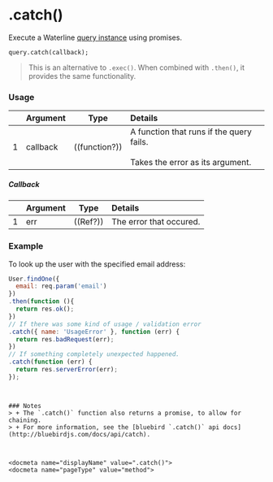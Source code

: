 # .catch()

Execute a Waterline [query instance](http://sailsjs.com/documentation/reference/waterline-orm/queries) using promises.

```usage
query.catch(callback);
```

> This is an alternative to `.exec()`.  When combined with `.then()`, it provides the same functionality.

### Usage

|   |     Argument        | Type                                         | Details                            |
|---|:--------------------|----------------------------------------------|:-----------------------------------|
| 1 |   callback      | ((function?))                                    | A function that runs if the query fails.<br/><br/> Takes the error as its argument.


##### Callback

|   |     Argument        | Type                | Details |
|---|:--------------------|---------------------|:---------------------------------------------------------------------------------|
| 1 |   err               | ((Ref?))            | The error that occured.


### Example

To look up the user with the specified email address:

```javascript
User.findOne({
  email: req.param('email')
})
.then(function (){
  return res.ok();
})
// If there was some kind of usage / validation error
.catch({ name: 'UsageError' }, function (err) {
  return res.badRequest(err);
})
// If something completely unexpected happened.
.catch(function (err) {
  return res.serverError(err);
});
```
```


### Notes
> + The `.catch()` function also returns a promise, to allow for chaining.
> + For more information, see the [bluebird `.catch()` api docs](http://bluebirdjs.com/docs/api/catch).



<docmeta name="displayName" value=".catch()">
<docmeta name="pageType" value="method">
